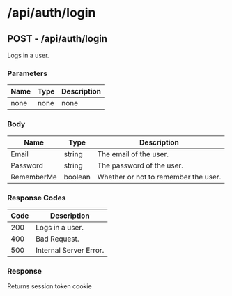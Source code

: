 # /api/auth/login

## POST - /api/auth/login

Logs in a user.

### Parameters

| Name | Type | Description |
|------|------|-------------|
| none | none | none        |

### Body

| Name       | Type    | Description                          |
|------------|---------|--------------------------------------|
| Email      | string  | The email of the user.               |
| Password   | string  | The password of the user.            |
| RememberMe | boolean | Whether or not to remember the user. |

### Response Codes

| Code | Description            |
|------|------------------------|
| 200  | Logs in a user.        |
| 400  | Bad Request.           |
| 500  | Internal Server Error. |

### Response

Returns session token cookie